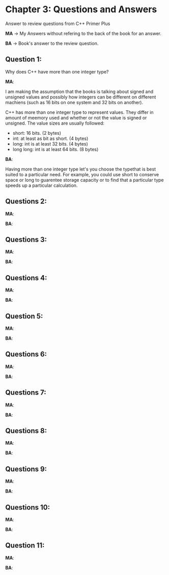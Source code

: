 # Chapter 3: Questions and Answers
Answer to review questions from C++ Primer Plus

**MA** -> My Answers without refering to the back of the book for an answer.

**BA** -> Book's answer to the review question.

## Question 1: 
Why does C++ have more than one integer type?

**MA**:

I am making the assumption that the books is talking about signed and unsigned values and possibly how integers can be different on different machiens (such as 16 bits on one system and 32 bits on another).

C++ has more than one integer type to represent values. They differ in amount of meemory used and whether or not the value is signed or unsigned. The value sizes are usually followed:

- short: 16 bits. (2 bytes)
- int: at least as bit as short. (4 bytes)
- long: int is at least 32 bits. (4 bytes)
- long long: int is at least 64 bits. (8 bytes)

**BA**: 

Having more than one integer type let's you choose the typethat is best suited to a particular need. For example, you could use short to conserve space or long to guarentee storage capacity or to find that a particular type speeds up a particular calculation.

## Questions 2:

**MA**:

**BA**: 

## Questions 3:

**MA**:

**BA**:

## Questions 4:

**MA**:

**BA**:

## Question 5:

**MA**:

**BA**:

## Questions 6:

**MA**:

**BA**:

## Questions 7:

**MA**:

**BA**:

## Questions 8:

**MA**:

**BA**:

## Questions 9:

**MA**:

**BA**:

## Questions 10:

**MA**:

**BA**:

## Question 11:

**MA**:

**BA**:

